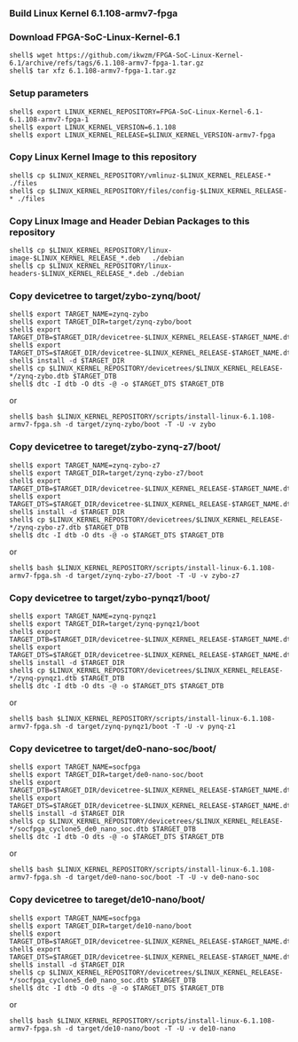 ### Build Linux Kernel 6.1.108-armv7-fpga

### Download FPGA-SoC-Linux-Kernel-6.1

```console
shell$ wget https://github.com/ikwzm/FPGA-SoC-Linux-Kernel-6.1/archive/refs/tags/6.1.108-armv7-fpga-1.tar.gz
shell$ tar xfz 6.1.108-armv7-fpga-1.tar.gz
```

### Setup parameters

```console
shell$ export LINUX_KERNEL_REPOSITORY=FPGA-SoC-Linux-Kernel-6.1-6.1.108-armv7-fpga-1
shell$ export LINUX_KERNEL_VERSION=6.1.108
shell$ export LINUX_KERNEL_RELEASE=$LINUX_KERNEL_VERSION-armv7-fpga
```


### Copy Linux Kernel Image to this repository

```console
shell$ cp $LINUX_KERNEL_REPOSITORY/vmlinuz-$LINUX_KERNEL_RELEASE-*      ./files
shell$ cp $LINUX_KERNEL_REPOSITORY/files/config-$LINUX_KERNEL_RELEASE-* ./files
```

### Copy Linux Image and Header Debian Packages to this repository

```console
shell$ cp $LINUX_KERNEL_REPOSITORY/linux-image-$LINUX_KERNEL_RELEASE_*.deb   ./debian
shell$ cp $LINUX_KERNEL_REPOSITORY/linux-headers-$LINUX_KERNEL_RELEASE_*.deb ./debian
```

### Copy devicetree to target/zybo-zynq/boot/

```console
shell$ export TARGET_NAME=zynq-zybo
shell$ export TARGET_DIR=target/zynq-zybo/boot
shell$ export TARGET_DTB=$TARGET_DIR/devicetree-$LINUX_KERNEL_RELEASE-$TARGET_NAME.dtb
shell$ export TARGET_DTS=$TARGET_DIR/devicetree-$LINUX_KERNEL_RELEASE-$TARGET_NAME.dts
shell$ install -d $TARGET_DIR
shell$ cp $LINUX_KERNEL_REPOSITORY/devicetrees/$LINUX_KERNEL_RELEASE-*/zynq-zybo.dtb $TARGET_DTB
shell$ dtc -I dtb -O dts -@ -o $TARGET_DTS $TARGET_DTB
```

or

```console
shell$ bash $LINUX_KERNEL_REPOSITORY/scripts/install-linux-6.1.108-armv7-fpga.sh -d target/zynq-zybo/boot -T -U -v zybo
```

### Copy devicetree to tareget/zybo-zynq-z7/boot/

```console
shell$ export TARGET_NAME=zynq-zybo-z7
shell$ export TARGET_DIR=target/zynq-zybo-z7/boot
shell$ export TARGET_DTB=$TARGET_DIR/devicetree-$LINUX_KERNEL_RELEASE-$TARGET_NAME.dtb
shell$ export TARGET_DTS=$TARGET_DIR/devicetree-$LINUX_KERNEL_RELEASE-$TARGET_NAME.dts
shell$ install -d $TARGET_DIR
shell$ cp $LINUX_KERNEL_REPOSITORY/devicetrees/$LINUX_KERNEL_RELEASE-*/zynq-zybo-z7.dtb $TARGET_DTB
shell$ dtc -I dtb -O dts -@ -o $TARGET_DTS $TARGET_DTB
```

or

```console
shell$ bash $LINUX_KERNEL_REPOSITORY/scripts/install-linux-6.1.108-armv7-fpga.sh -d target/zynq-zybo-z7/boot -T -U -v zybo-z7
```

### Copy devicetree to target/zybo-pynqz1/boot/

```console
shell$ export TARGET_NAME=zynq-pynqz1
shell$ export TARGET_DIR=target/zynq-pynqz1/boot
shell$ export TARGET_DTB=$TARGET_DIR/devicetree-$LINUX_KERNEL_RELEASE-$TARGET_NAME.dtb
shell$ export TARGET_DTS=$TARGET_DIR/devicetree-$LINUX_KERNEL_RELEASE-$TARGET_NAME.dts
shell$ install -d $TARGET_DIR
shell$ cp $LINUX_KERNEL_REPOSITORY/devicetrees/$LINUX_KERNEL_RELEASE-*/zynq-pynqz1.dtb $TARGET_DTB
shell$ dtc -I dtb -O dts -@ -o $TARGET_DTS $TARGET_DTB
```

or

```console
shell$ bash $LINUX_KERNEL_REPOSITORY/scripts/install-linux-6.1.108-armv7-fpga.sh -d target/zynq-pynqz1/boot -T -U -v pynq-z1
```

### Copy devicetree to target/de0-nano-soc/boot/

```console
shell$ export TARGET_NAME=socfpga
shell$ export TARGET_DIR=target/de0-nano-soc/boot
shell$ export TARGET_DTB=$TARGET_DIR/devicetree-$LINUX_KERNEL_RELEASE-$TARGET_NAME.dtb
shell$ export TARGET_DTS=$TARGET_DIR/devicetree-$LINUX_KERNEL_RELEASE-$TARGET_NAME.dts
shell$ install -d $TARGET_DIR
shell$ cp $LINUX_KERNEL_REPOSITORY/devicetrees/$LINUX_KERNEL_RELEASE-*/socfpga_cyclone5_de0_nano_soc.dtb $TARGET_DTB
shell$ dtc -I dtb -O dts -@ -o $TARGET_DTS $TARGET_DTB
```

or

```console
shell$ bash $LINUX_KERNEL_REPOSITORY/scripts/install-linux-6.1.108-armv7-fpga.sh -d target/de0-nano-soc/boot -T -U -v de0-nano-soc
```

### Copy devicetree to tareget/de10-nano/boot/

```console
shell$ export TARGET_NAME=socfpga
shell$ export TARGET_DIR=target/de10-nano/boot
shell$ export TARGET_DTB=$TARGET_DIR/devicetree-$LINUX_KERNEL_RELEASE-$TARGET_NAME.dtb
shell$ export TARGET_DTS=$TARGET_DIR/devicetree-$LINUX_KERNEL_RELEASE-$TARGET_NAME.dts
shell$ install -d $TARGET_DIR
shell$ cp $LINUX_KERNEL_REPOSITORY/devicetrees/$LINUX_KERNEL_RELEASE-*/socfpga_cyclone5_de0_nano_soc.dtb $TARGET_DTB
shell$ dtc -I dtb -O dts -@ -o $TARGET_DTS $TARGET_DTB
```

or

```console
shell$ bash $LINUX_KERNEL_REPOSITORY/scripts/install-linux-6.1.108-armv7-fpga.sh -d target/de10-nano/boot -T -U -v de10-nano
```

